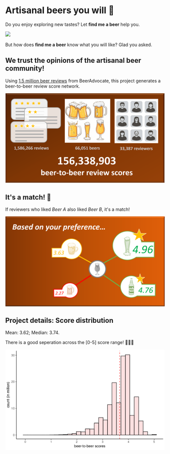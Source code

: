 # Artisanal beers you will :sparkling_heart:
Do you enjoy exploring new tastes? Let **find me a beer** help you.

<img src="https://github.com/meltemod/find-me-a-beer/blob/main/images/beergiftest.gif?raw=true">

But how does **find me a beer** know what you will like? Glad you asked.

## We trust the opinions of the artisanal beer community!
Using [1.5 million beer reviews](https://www.kaggle.com/rdoume/beerreviews) from BeerAdvocate, this project generates a beer-to-beer review score network.

<img src="https://github.com/meltemod/find-me-a-beer/blob/main/images/data-detail.PNG?raw=true">

## It's a match! :beers:
If reviewers who liked *Beer A* also liked *Beer B*, it's a match!

<img src="https://github.com/meltemod/find-me-a-beer/blob/main/images/result-detail.PNG?raw=true">

## Project details: Score distribution

Mean: 3.62; Median: 3.74.

There is a good seperation across the [0-5] score range! :star2::star2::star2:

<img src="https://github.com/meltemod/find-me-a-beer/blob/main/images/score-distribution.PNG?raw=true">
